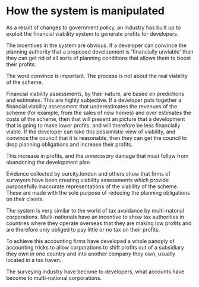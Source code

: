 # How the system is manipulated

As a result of changes to government policy, an industry has built up to exploit the financial viability system to generate profits for developers. 

The incentives in the system are obvious. If a developer can convince the planning authority that a proposed development is 'financially unviable' then they can get rid of all sorts of planning conditions that allows them to boost their profits. 

The word convince is important. The process is not about the real viability of the scheme. 

Financial viability assessments, by their nature, are based on predictions and estimates. This are highly subjective. If a developer puts together a financial viability assessment that underestimates the revenues of the scheme (for example, from the sales of new homes) and over estimates the costs of the scheme, then that will present an picture that a development that is going to make lower profits, and will therefore be less financially viable. If the developer can take this pessimistic view of viability, and convince the council that it is reasonable, then they can get the council to drop planning obligations and increase their profits. 

This increase in profits, and the *unnecssary* damage that must follow from abandoning the development plan 

Evidence collected by ourcity.london and others show that firms of surveyors have been creating viability assessments which provide purposefully inaccurate representations of the viability of the scheme. These are made with the sole purpose of reducing the planning obligations on their clients. 

The system is very similar to the world of tax avoidance by multi-natonal corporations. Multi-nationals have an incentive to show tax authorities in countries where they operate overseas that they are making low profits and are therefore only obliged to pay little or no tax on their profits.  

To achieve this accounting firms have developed a whole panoply of accounting tricks to allow corporations to shift profits out of a subsidiary they own in one country and into another company they own, usually located in a tax haven. 

The surveying industry have become to developers, what accounts have become to multi-national corporations. 
